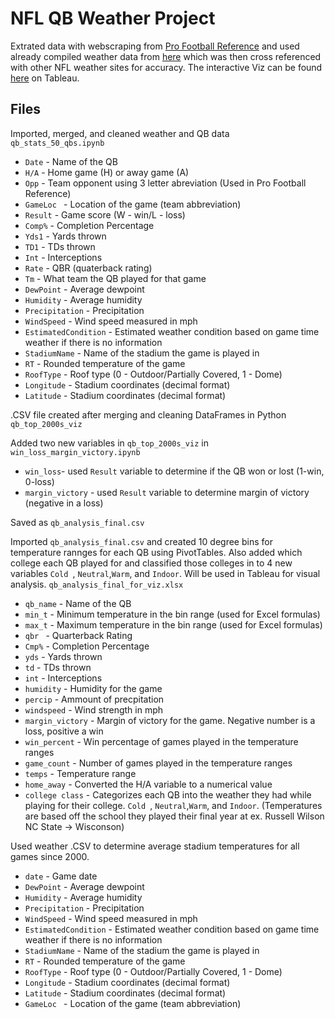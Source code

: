 # NFL QB Weather Project


Extrated data with webscraping from [Pro Football Reference](https://www.pro-football-reference.com/) and used already compiled weather data from [here](https://www.datawithbliss.com/weather-data) which was then cross referenced with other NFL weather sites for accuracy. The interactive Viz can be found [here](https://public.tableau.com/app/profile/zach.j.peterson) on Tableau.

## Files

Imported, merged, and cleaned weather and QB data
`qb_stats_50_qbs.ipynb`
* `Date` - Name of the QB
* `H/A` - Home game (H) or away game (A)
* `Opp` - Team opponent using 3 letter abreviation (Used in Pro Football Reference)
* `GameLoc ` - Location of the game (team abbreviation)
* `Result` - Game score (W - win/L - loss) 
* `Comp%` - Completion Percentage 
* `Yds1` - Yards thrown 
* `TD1` - TDs thrown 
* `Int` - Interceptions
* `Rate` - QBR (quaterback rating)
* `Tm` - What team the QB played for that game
* `DewPoint` - Average dewpoint
* `Humidity` - Average humidity
* `Precipitation` - Precipitation
* `WindSpeed` - Wind speed measured in mph
* `EstimatedCondition` - Estimated weather condition based on game time weather if there is no information
* `StadiumName` - Name of the stadium the game is played in
* `RT` - Rounded temperature of the game
* `RoofType` - Roof type (0 - Outdoor/Partially Covered, 1 - Dome)
* `Longitude` - Stadium coordinates (decimal format)
* `Latitude` - Stadium coordinates (decimal format)

.CSV file created after merging and cleaning DataFrames in Python `qb_top_2000s_viz`


Added two new variables in `qb_top_2000s_viz` in `win_loss_margin_victory.ipynb`
* `win_loss`- used `Result` variable to determine if the QB won or lost (1-win, 0-loss)
* `margin_victory` - used `Result` variable to determine margin of victory (negative in a loss)

Saved as `qb_analysis_final.csv`

Imported `qb_analysis_final.csv` and created  10 degree bins for temperature rannges for each QB using PivotTables. Also added which college each QB played for and classified those colleges in to 4 new variables  `Cold `, `Neutral`,`Warm`, and `Indoor`.  Will be used in Tableau for visual analysis.
`qb_analysis_final_for_viz.xlsx`
* `qb_name` - Name of the QB
* `min_t` - Minimum temperature in the bin range (used for Excel formulas)
* `max_t` - Maximum temperature in the bin range (used for Excel formulas)
* `qbr ` - Quarterback Rating 
* `Cmp%` - Completion Percentage 
* `yds` - Yards thrown 
* `td` - TDs thrown 
* `int` - Interceptions 
* `humidity` - Humidity for the game
* `percip` - Ammount of precpitation
* `windspeed` - Wind strength in mph
* `margin_victory` - Margin of victory for the game. Negative number is a loss, positive a win
* `win_percent` - Win percentage of games played in the temperature ranges
* `game_count` - Number of games played in the temperature ranges
* `temps` - Temperature range
* `home_away` - Converted the H/A variable to a numerical value
* `college class` - Categorizes each QB into the weather they had while playing for their college. `Cold `, `Neutral`,`Warm`, and `Indoor`. 
        (Temperatures are based off the school they played their final year at ex. Russell Wilson NC State -> Wisconson)

Used weather .CSV to determine average stadium temperatures for all games since 2000.

* `date` - Game date
* `DewPoint` - Average dewpoint
* `Humidity` - Average humidity
* `Precipitation` - Precipitation
* `WindSpeed` - Wind speed measured in mph
* `EstimatedCondition` - Estimated weather condition based on game time weather if there is no information
* `StadiumName` - Name of the stadium the game is played in
* `RT` - Rounded temperature of the game
* `RoofType` - Roof type (0 - Outdoor/Partially Covered, 1 - Dome)
* `Longitude` - Stadium coordinates (decimal format)
* `Latitude` - Stadium coordinates (decimal format)
* `GameLoc ` - Location of the game (team abbreviation)



